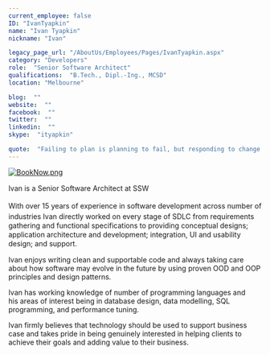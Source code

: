 ```yaml
---
current_employee: false
ID: "IvanTyapkin"
name: "Ivan Tyapkin"
nickname: "Ivan"

legacy_page_url: "/AboutUs/Employees/Pages/IvanTyapkin.aspx"
category: "Developers"
role:  "Senior Software Architect"
qualifications:  "B.Tech., Dipl.-Ing., MCSD"
location: "Melbourne"

blog:  ""
website:  ""
facebook:  ""
twitter:  ""
linkedin:  ""
skype:  "ityapkin"

quote:  "Failing to plan is planning to fail, but responding to change over following a plan"
---
```


​​​[![BookNow.png](/Images/Bio/BookNow.png)](http://veethere.com/With/IvanTyapkin)​​​​​<span style="line-height:18px;">​​</span>

 <span style="line-height:18px;">​​​​​​Ivan is a Senior Software Architect at SSW</span>

 <span style="line-height:18px;"><span style="line-height:24px;">With over 15 years of experience in software development</span> across number of industries</span><span style="line-height:18px;"> </span><span style="line-height:18px;">Ivan</span><span style="line-height:18px;"> directly worked on every stage of SDLC </span><span style="line-height:18px;">from</span><span style="line-height:18px;"> requirements gathering and functional specifications to providing conceptual designs; application architecture and development; integration, UI and usability design; and support. ​</span>

Ivan enjoys writing clean and supportable code and always taking care about how software may evolve in the future by using proven OOD and OOP principles and design patterns.

Ivan has working knowledge of number of programming languages and his areas of interest being​​ in database design, data modelling, SQL programming, and performance tuning.​

Ivan firmly believes that technology should be used to support business case and takes pride in being genuinely interested in helping clients to achieve their goals and adding value to their business. 
<div>

</div>